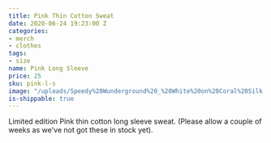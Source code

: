```yaml
---
title: Pink Thin Cotton Sweat
date: 2020-06-24 19:23:00 Z
categories:
- merch
- clothes
tags:
- size
name: Pink Long Sleeve
price: 25
sku: pink-l-s
image: "/uploads/Speedy%20Wunderground%20_%20White%20on%20Coral%20Silk.jpg"
is-shippable: true
---
```


Limited edition Pink thin cotton long sleeve sweat. (Please allow a couple of weeks as we've not got these in stock yet).
